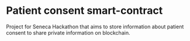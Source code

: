 # Patient consent smart-contract

Project for Seneca Hackathon that aims to store information about patient consent to share private information on blockchain. 
